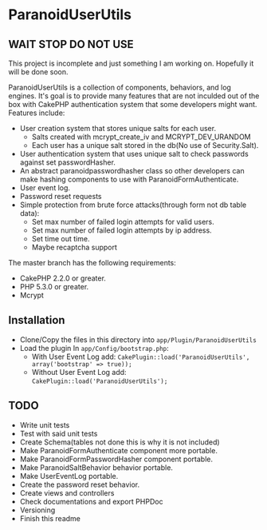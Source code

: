 ParanoidUserUtils
=================
## WAIT STOP DO NOT USE
This project is incomplete and just something I am working on. Hopefully it will be done soon.

ParanoidUserUtils is a collection of components, behaviors, and log engines. It's
goal is to provide many features that are not inculded out of the box with CakePHP authentication system
that some developers might want.
Features include:
* User creation system that stores unique salts for each user.
    * Salts created with mcrypt_create_iv and MCRYPT_DEV_URANDOM
    * Each user has a unique salt stored in the db(No use of Security.Salt).
* User authentication system that uses unique salt to check passwords against set passwordHasher.
* An abstract paranoidpasswordhasher class so other developers can make
  hashing components to use with ParanoidFormAuthenticate.
* User event log.
* Password reset requests
* Simple protection from brute force attacks(through form not db table data):
    * Set max number of failed login attempts for valid users.
    * Set max number of failed login attempts by ip address.
    * Set time out time.
    * Maybe recaptcha support

The master branch has the following requirements:

* CakePHP 2.2.0 or greater.
* PHP 5.3.0 or greater.
* Mcrypt

## Installation

* Clone/Copy the files in this directory into `app/Plugin/ParanoidUserUtils`
* Load the plugin In `app/Config/bootstrap.php`:
    * With User Event Log add: `CakePlugin::load('ParanoidUserUtils', array('bootstrap' => true));`
    * Without User Event Log add: `CakePlugin::load('ParanoidUserUtils');`

## TODO
* Write unit tests
* Test with said unit tests
* Create Schema(tables not done this is why it is not included)
* Make ParanoidFormAuthenticate component more portable.
* Make ParanoidFormPasswordHasher component portable.
* Make ParanoidSaltBehavior behavior portable.
* Make UserEventLog portable.
* Create the password reset behavior.
* Create views and controllers
* Check documentations and export PHPDoc
* Versioning
* Finish this readme